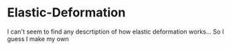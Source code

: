 # Elastic-Deformation
I can't seem to find any descrtiption of how elastic deformation works... So I guess I make my own
